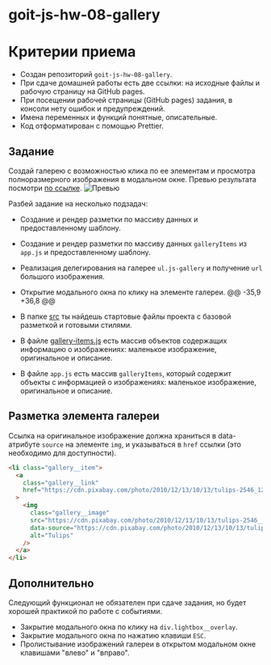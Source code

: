# goit-js-hw-08-gallery

# Критерии приема
- Создан репозиторий `goit-js-hw-08-gallery`.
- При сдаче домашней работы есть две ссылки: на исходные файлы и рабочую
  страницу на GitHub pages.
- При посещении рабочей страницы (GitHub pages) задания, в консоли нету ошибок и
  предупреждений.
- Имена переменных и функций понятные, описательные.
- Код отформатирован с помощью Prettier.

## Задание

Создай галерею с возможностью клика по ее элементам и просмотра полноразмерного
изображения в модальном окне. Превью результата посмотри
[по ссылке](https://take.ms/ZvBD0E).
![Превью](preview.jpg)

Разбей задание на несколько подзадач:

- Создание и рендер разметки по массиву данных и предоставленному шаблону.
- Создание и рендер разметки по массиву данных `galleryItems` из `app.js` и
  предоставленному шаблону.
- Реализация делегирования на галерее `ul.js-gallery` и получение `url` большого
  изображения.
- Открытие модального окна по клику на элементе галереи.
@@ -35,9 +36,8 @@

- В папке [src](./src) ты найдешь стартовые файлы проекта с базовой разметкой и
  готовыми стилями.
- В файле [gallery-items.js](./src/gallery-items.js) есть массив объектов
  содержащих информацию о изображениях: маленькое изображение, оригинальное и
  описание.
- В файле `app.js` есть массив `galleryItems`, который содержит объекты с
  информацией о изображениях: маленькое изображение, оригинальное и описание.

## Разметка элемента галереи

Ссылка на оригинальное изображение должна храниться в data-атрибуте `source` на
элементе `img`, и указываться в `href` ссылки (это необходимо для доступности).
```html
<li class="gallery__item">
  <a
    class="gallery__link"
    href="https://cdn.pixabay.com/photo/2010/12/13/10/13/tulips-2546_1280.jpg"
  >
    <img
      class="gallery__image"
      src="https://cdn.pixabay.com/photo/2010/12/13/10/13/tulips-2546__340.jpg"
      data-source="https://cdn.pixabay.com/photo/2010/12/13/10/13/tulips-2546_1280.jpg"
      alt="Tulips"
    />
  </a>
</li>
```
## Дополнительно
Следующий функционал не обязателен при сдаче задания, но будет хорошей практикой
по работе с событиями.
- Закрытие модального окна по клику на `div.lightbox__overlay`.
- Закрытие модального окна по нажатию клавиши `ESC`.
- Пролистывание изображений галереи в открытом модальном окне клавишами "влево"
  и "вправо".